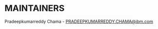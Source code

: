 <!-- #
# Copyright 2023 IBM Inc. All rights reserved
# SPDX-License-Identifier: Apache2.0
# -->

# MAINTAINERS

Pradeepkumarreddy Chama - PRADEEPKUMARREDDY.CHAMA@ibm.com
